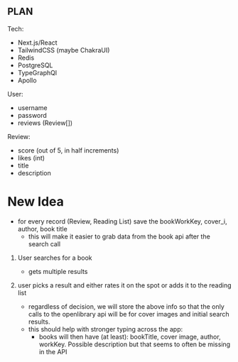 ## PLAN

Tech:

-   Next.js/React
-   TailwindCSS (maybe ChakraUI)
-   Redis
-   PostgreSQL
-   TypeGraphQl
-   Apollo

User:

-   username
-   password
-   reviews (Review[])

Review:

-   score (out of 5, in half increments)
-   likes (int)
-   title
-   description

# New Idea

-   for every record (Review, Reading List) save the bookWorkKey, cover_i, author, book title
    -   this will make it easier to grab data from the book api after the search call

1. User searches for a book

    - gets multiple results

2. user picks a result and either rates it on the spot or adds it to the reading list

    - regardless of decision, we will store the above info so that the only calls to the openlibrary api will be for cover images and initial search results.
    - this should help with stronger typing across the app:
        - books will then have (at least): bookTitle, cover image, author, workKey. Possible description but that seems to often be missing in the API
